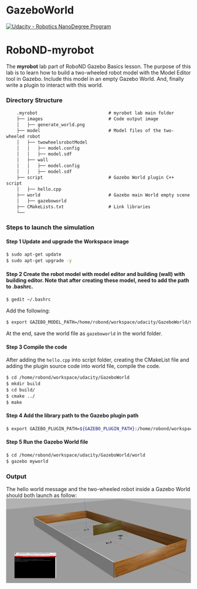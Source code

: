 # GazeboWorld

[![Udacity - Robotics NanoDegree Program](https://s3-us-west-1.amazonaws.com/udacity-robotics/Extra+Images/RoboND_flag.png)](https://www.udacity.com/robotics)

# RoboND-myrobot
The **myrobot** lab part of RoboND Gazebo Basics lesson. The purpose of this lab is to learn how to build a two-wheeled robot model with the Model Editor tool in Gazebo. Include this model in an empty Gazebo World. And, finally write a plugin to interact with this world.  

### Directory Structure
```
    .myrobot                           # myrobot lab main folder 
    ├── images                         # Code output image                   
    │   ├── generate_world.png
    ├── model                          # Model files of the two-wheeled robot
    │   ├── twowheelsrobotModel
    │   │   ├── model.config
    │   │   ├── model.sdf
    │   ├── wall
    │   │   ├── model.config
    │   │   ├── model.sdf
    ├── script                         # Gazebo World plugin C++ script      
    │   ├── hello.cpp
    ├── world                          # Gazebo main World empty scene
    │   ├── gazeboworld
    ├── CMakeLists.txt                 # Link libraries 
    └──                              
```

### Steps to launch the simulation

#### Step 1 Update and upgrade the Workspace image
```sh
$ sudo apt-get update
$ sudo apt-get upgrade -y
```

#### Step 2 Create the robot model with model editor and building (wall) with building editor. Note that after creating these model, need to add the path to .bashrc.
```sh
$ gedit ~/.bashrc
```

Add the following:
```sh
$ export GAZEBO_MODEL_PATH=/home/robond/workspace/udacity/GazeboWorld/model:$GAZEBO_MODEL_PATH
```

At the end, save the world file as `gazeboworld` in the world folder.

#### Step 3 Compile the code

After adding the `hello.cpp` into script folder, creating the CMakeList file and adding the plugin source code into world file, compile the code.

```sh
$ cd /home/robond/workspace/udacity/GazeboWorld
$ mkdir build
$ cd build/
$ cmake ../
$ make
```

#### Step 4 Add the library path to the Gazebo plugin path  
```sh
$ export GAZEBO_PLUGIN_PATH=${GAZEBO_PLUGIN_PATH}:/home/robond/workspace/udacity/GazeboWorld/build
```

#### Step 5 Run the Gazebo World file  
```sh
$ cd /home/robond/workspace/udacity/GazeboWorld/world
$ gazebo myworld
```

### Output
The hello world message and the two-wheeled robot inside a Gazebo World should both launch as follow: 
![alt text](images/generate_world.png)